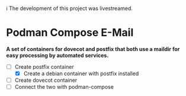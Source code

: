 ℹ️ The development of this project was livestreamed.

# Podman Compose E-Mail
__A set of containers for dovecot and postfix that both use a maildir for easy processing by automated services.__

 - [ ] Create postfix container
   - [x] Create a debian container with postfix installed
 - [ ] Create dovecot container
 - [ ] Connect the two with podman-compose
